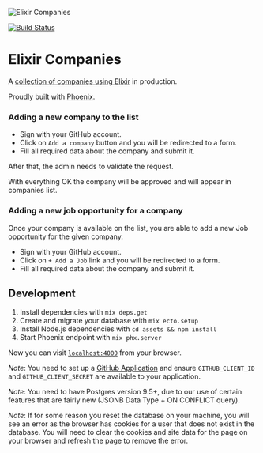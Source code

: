 ![Elixir Companies](https://user-images.githubusercontent.com/73386/33328317-e6e58c6e-d416-11e7-9a16-b60700db0a51.png)

[![Build Status](https://travis-ci.org/doomspork/elixir-companies.svg?branch=master)](https://travis-ci.org/doomspork/elixir-companies)

# Elixir Companies

A [collection of companies using Elixir](https://elixir-companies.com/) in production.

Proudly built with [Phoenix](https://phoenixframework.org).

### Adding a new company to the list

- Sign with your GitHub account.
- Click on `Add a company` button and you will be redirected to a form.
- Fill all required data about the company and submit it.

After that, the admin needs to validate the request.

With everything OK the company will be approved and will appear in companies list.

### Adding a new job opportunity for a company

Once your company is available on the list, you are able to add a new Job opportunity for the given company.

- Sign with your GitHub account.
- Click on `+ Add a Job` link and you will be redirected to a form.
- Fill all required data about the company and submit it.

## Development

1. Install dependencies with `mix deps.get`
1. Create and migrate your database with `mix ecto.setup`
1. Install Node.js dependencies with `cd assets && npm install`
1. Start Phoenix endpoint with `mix phx.server`

Now you can visit [`localhost:4000`](http://localhost:4000) from your browser.

_Note_: You need to set up a [GitHub Application](https://developer.github.com/) and ensure `GITHUB_CLIENT_ID` and `GITHUB_CLIENT_SECRET` are available to your application.

_Note_: You need to have Postgres version 9.5+, due to our use of certain features that are fairly new (JSONB Data Type + ON CONFLICT query).

_Note_: If for some reason you reset the database on your machine, you will see an error as the browser has cookies for a user that does not exist in the database. You will need to clear the cookies and site data for the page on your browser and refresh the page to remove the error.
